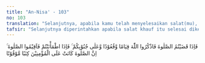 ```yaml
---
title: "An-Nisa' - 103"
no: 103
translation: "Selanjutnya, apabila kamu telah menyelesaikan salat(mu), ingatlah Allah ketika kamu berdiri, pada waktu duduk dan ketika berbaring. Kemudian, apabila kamu telah merasa aman, maka laksanakanlah salat itu (sebagaimana biasa). Sungguh, salat itu adalah kewajiban yang ditentukan waktunya atas orang-orang yang beriman."
tafsir: "Selanjutnya diperintahkan apabila salat khauf itu selesai dikerjakan dengan cara yang telah diterangkan itu, maka hendaklah pasukan Islam itu mengingat Allah terus-menerus dalam segala keadaan. Lebih lagi mereka harus menyebut nama Allah pada saat mereka berada dalam ancaman musuh. Allah akan menolong mereka selama mereka menolong agama Allah. Hendaklah mereka mengucapkan tahmid dan takbir ketika berdiri di medan pertempuran, atau ketika duduk memanah musuh atau ketika berbaring karena luka-luka. Segala penderitaan lahir dan batin akan lenyap, jika jiwa sudah diisi penuh dengan zikir kepada Allah, oleh karenanya kaum Muslimin harus terus ingat dan berzikir kepada Allah baik dalam keadaan perang ataupun damai. \n\nOrang beriman setiap saat berada di dalam perjuangan. Pada suatu saat dia berperang dengan musuh pada saat yang lain dia bertempur melawan hawa nafsunya. Demikianlah berzikir mengingat Allah diperintahkan setiap saat karena dia mendidik jiwa, membersihkan rohani dan menanamkan kebesaran Allah ke dalam hati. Bila peperangan sudah usai, ketakutan sudah lenyap dan hati sudah tenteram hendaklah dilakukan salat yang sempurna rukun dan syaratnya. Karena salat adalah suatu kewajiban bagi orang mukmin dan mereka wajib memelihara waktunya yang sudah ditetapkan. Paling kurang lima kali dalam sehari semalam umat Islam melakukan salat agar dia selalu ingat kepada Allah, sehingga meniadakan kemungkinan terjerumus ke dalam kejahatan dan kesesatan. Bagi orang yang ingin lebih mendekatkan diri kepada Allah, waktu lima kali itu dipandang sedikit, maka dia menambah lagi dengan salat-salat sunah pada waktu-waktu yang telah ditentukan dalam agama."
---
```


فَاِذَا قَضَيْتُمُ الصَّلٰوةَ فَاذْكُرُوا اللّٰهَ قِيَامًا وَّقُعُوْدًا وَّعَلٰى جُنُوْبِكُمْ ۚ فَاِذَا اطْمَأْنَنْتُمْ فَاَقِيْمُوا الصَّلٰوةَ ۚ اِنَّ الصَّلٰوةَ كَانَتْ عَلَى الْمُؤْمِنِيْنَ كِتٰبًا مَّوْقُوْتًا 
